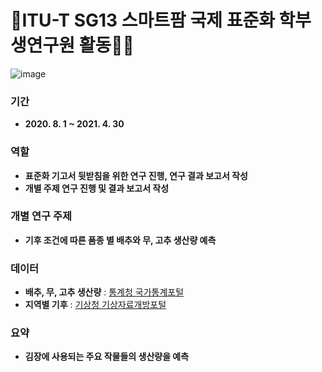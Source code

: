 # 🌾ITU-T SG13 스마트팜 국제 표준화 학부생연구원 활동👨‍🎓

![image](https://user-images.githubusercontent.com/77676907/182177189-d71b1a63-611f-4922-93de-f5083978e0ea.png)

### 기간
- **2020. 8. 1 ~ 2021. 4. 30**

### 역할
- **표준화 기고서 뒷받침을 위한 연구 진행, 연구 결과 보고서 작성**
- **개별 주제 연구 진행 및 결과 보고서 작성**

### 개별 연구 주제
- **기후 조건에 따른 품종 별 배추와 무, 고추 생산량 예측**

### 데이터
- **배추, 무, 고추 생산량** : [통계청 국가통계포털](https://kosis.kr/index/index.do)
- **지역별 기후** : [기상청 기상자료개방포털](https://data.kma.go.kr/cmmn/main.do)

### 요약
- **김장에 사용되는 주요 작물들의 생산량을 예측**
